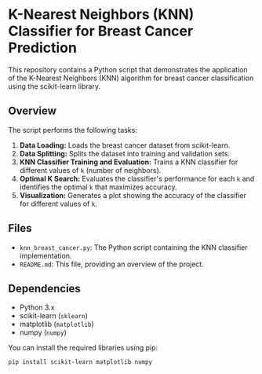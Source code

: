 # K-Nearest Neighbors (KNN) Classifier for Breast Cancer Prediction

This repository contains a Python script that demonstrates the application of the K-Nearest Neighbors (KNN) algorithm for breast cancer classification using the scikit-learn library.

## Overview

The script performs the following tasks:

1.  **Data Loading:** Loads the breast cancer dataset from scikit-learn.
2.  **Data Splitting:** Splits the dataset into training and validation sets.
3.  **KNN Classifier Training and Evaluation:** Trains a KNN classifier for different values of `k` (number of neighbors).
4.  **Optimal K Search:** Evaluates the classifier's performance for each `k` and identifies the optimal `k` that maximizes accuracy.
5.  **Visualization:** Generates a plot showing the accuracy of the classifier for different values of `k`.

## Files

-   `knn_breast_cancer.py`: The Python script containing the KNN classifier implementation.
-   `README.md`: This file, providing an overview of the project.

## Dependencies

-   Python 3.x
-   scikit-learn (`sklearn`)
-   matplotlib (`matplotlib`)
-   numpy (`numpy`)

You can install the required libraries using pip:

```bash
pip install scikit-learn matplotlib numpy
